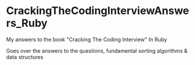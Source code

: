 # CrackingTheCodingInterviewAnswers_Ruby
My answers to the book "Cracking The Coding Interview" In Ruby

Goes over the answers to the questions, fundamental sorting algorithms & data structures
